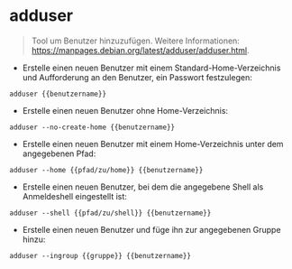 # adduser

> Tool um Benutzer hinzuzufügen.
> Weitere Informationen: <https://manpages.debian.org/latest/adduser/adduser.html>.

- Erstelle einen neuen Benutzer mit einem Standard-Home-Verzeichnis und Aufforderung an den Benutzer, ein Passwort festzulegen:

`adduser {{benutzername}}`

- Erstelle einen neuen Benutzer ohne Home-Verzeichnis:

`adduser --no-create-home {{benutzername}}`

- Erstelle einen neuen Benutzer mit einem Home-Verzeichnis unter dem angegebenen Pfad:

`adduser --home {{pfad/zu/home}} {{benutzername}}`

- Erstelle einen neuen Benutzer, bei dem die angegebene Shell als Anmeldeshell eingestellt ist:

`adduser --shell {{pfad/zu/shell}} {{benutzername}}`

- Erstelle einen neuen Benutzer und füge ihn zur angegebenen Gruppe hinzu:

`adduser --ingroup {{gruppe}} {{benutzername}}`

